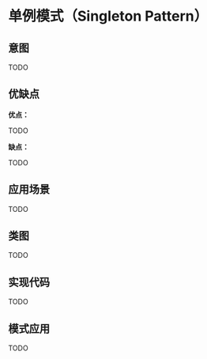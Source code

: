 # 单例模式（Singleton Pattern）

## 意图

TODO

## 优缺点

**优点：**

TODO

**缺点：**

TODO

## 应用场景

TODO

## 类图

TODO

## 实现代码

TODO

## 模式应用

TODO

